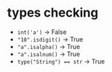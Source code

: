 # types checking

- `int('a')` -> False
- `"10".isdigit()` -> True
- `"a".isalpha()` -> True
- `"a".isalnum()` -> True
- `type("String") == str` -> True
